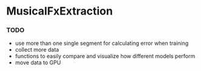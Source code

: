 # MusicalFxExtraction

### TODO
* use more than one single segment for calculating error when training
* collect more data
* functions to easily compare and visualize how different models perform
* move data to GPU



